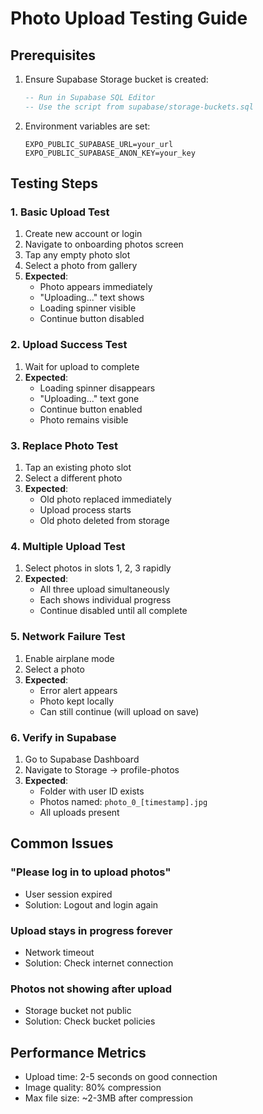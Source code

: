 # Photo Upload Testing Guide

## Prerequisites
1. Ensure Supabase Storage bucket is created:
   ```sql
   -- Run in Supabase SQL Editor
   -- Use the script from supabase/storage-buckets.sql
   ```

2. Environment variables are set:
   ```
   EXPO_PUBLIC_SUPABASE_URL=your_url
   EXPO_PUBLIC_SUPABASE_ANON_KEY=your_key
   ```

## Testing Steps

### 1. Basic Upload Test
1. Create new account or login
2. Navigate to onboarding photos screen
3. Tap any empty photo slot
4. Select a photo from gallery
5. **Expected**: 
   - Photo appears immediately
   - "Uploading..." text shows
   - Loading spinner visible
   - Continue button disabled

### 2. Upload Success Test
1. Wait for upload to complete
2. **Expected**:
   - Loading spinner disappears
   - "Uploading..." text gone
   - Continue button enabled
   - Photo remains visible

### 3. Replace Photo Test
1. Tap an existing photo slot
2. Select a different photo
3. **Expected**:
   - Old photo replaced immediately
   - Upload process starts
   - Old photo deleted from storage

### 4. Multiple Upload Test
1. Select photos in slots 1, 2, 3 rapidly
2. **Expected**:
   - All three upload simultaneously
   - Each shows individual progress
   - Continue disabled until all complete

### 5. Network Failure Test
1. Enable airplane mode
2. Select a photo
3. **Expected**:
   - Error alert appears
   - Photo kept locally
   - Can still continue (will upload on save)

### 6. Verify in Supabase
1. Go to Supabase Dashboard
2. Navigate to Storage → profile-photos
3. **Expected**:
   - Folder with user ID exists
   - Photos named: `photo_0_[timestamp].jpg`
   - All uploads present

## Common Issues

### "Please log in to upload photos"
- User session expired
- Solution: Logout and login again

### Upload stays in progress forever
- Network timeout
- Solution: Check internet connection

### Photos not showing after upload
- Storage bucket not public
- Solution: Check bucket policies

## Performance Metrics
- Upload time: 2-5 seconds on good connection
- Image quality: 80% compression
- Max file size: ~2-3MB after compression